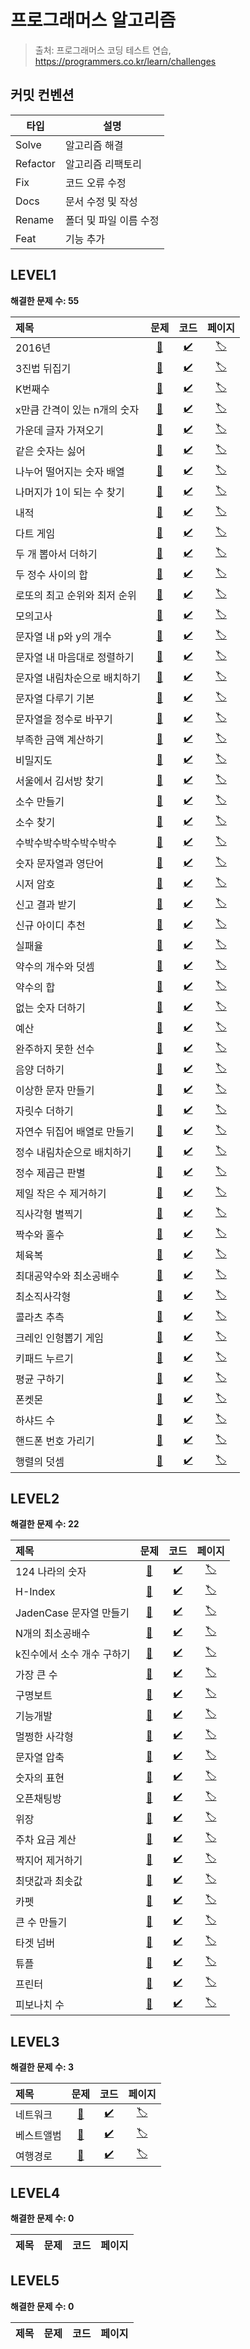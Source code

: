 # 프로그래머스 알고리즘

> 출처: 프로그래머스 코딩 테스트 연습, https://programmers.co.kr/learn/challenges

## 커밋 컨벤션

타입 | 설명
---|---
Solve | 알고리즘 해결
Refactor | 알고리즘 리팩토리
Fix | 코드 오류 수정
Docs | 문서 수정 및 작성
Rename | 폴더 및 파일 이름 수정
Feat | 기능 추가

## LEVEL1

**해결한 문제 수: 55**

제목 | 문제 | 코드 | 페이지
:---|:---:|:---:|:---:
2016년 | [📄](https://github.com/cruelladevil/programmers-algorithm/tree/main/level1/2016년) | [✔️](https://github.com/cruelladevil/programmers-algorithm/blob/main/level1/2016년/solution.js) | [🏷️](https://programmers.co.kr/learn/courses/30/lessons/12901)
3진법 뒤집기 | [📄](https://github.com/cruelladevil/programmers-algorithm/tree/main/level1/3진법%20뒤집기) | [✔️](https://github.com/cruelladevil/programmers-algorithm/blob/main/level1/3진법%20뒤집기/solution.js) | [🏷️](https://programmers.co.kr/learn/courses/30/lessons/68935)
K번째수 | [📄](https://github.com/cruelladevil/programmers-algorithm/tree/main/level1/K번째수) | [✔️](https://github.com/cruelladevil/programmers-algorithm/blob/main/level1/K번째수/solution.js) | [🏷️](https://programmers.co.kr/learn/courses/30/lessons/42748)
x만큼 간격이 있는 n개의 숫자 | [📄](https://github.com/cruelladevil/programmers-algorithm/tree/main/level1/x만큼%20간격이%20있는%20n개의%20숫자) | [✔️](https://github.com/cruelladevil/programmers-algorithm/blob/main/level1/x만큼%20간격이%20있는%20n개의%20숫자/solution.js) | [🏷️](https://programmers.co.kr/learn/courses/30/lessons/12954)
가운데 글자 가져오기 | [📄](https://github.com/cruelladevil/programmers-algorithm/tree/main/level1/가운데%20글자%20가져오기) | [✔️](https://github.com/cruelladevil/programmers-algorithm/blob/main/level1/가운데%20글자%20가져오기/solution.js) | [🏷️](https://programmers.co.kr/learn/courses/30/lessons/12903)
같은 숫자는 싫어 | [📄](https://github.com/cruelladevil/programmers-algorithm/tree/main/level1/같은%20숫자는%20싫어) | [✔️](https://github.com/cruelladevil/programmers-algorithm/blob/main/level1/같은%20숫자는%20싫어/solution.js) | [🏷️](https://programmers.co.kr/learn/courses/30/lessons/12906)
나누어 떨어지는 숫자 배열 | [📄](https://github.com/cruelladevil/programmers-algorithm/tree/main/level1/나누어%20떨어지는%20숫자%20배열) | [✔️](https://github.com/cruelladevil/programmers-algorithm/blob/main/level1/나누어%20떨어지는%20숫자%20배열/solution.js) | [🏷️](https://programmers.co.kr/learn/courses/30/lessons/12910)
나머지가 1이 되는 수 찾기 | [📄](https://github.com/cruelladevil/programmers-algorithm/tree/main/level1/나머지가%201이%20되는%20수%20찾기) | [✔️](https://github.com/cruelladevil/programmers-algorithm/blob/main/level1/나머지가%201이%20되는%20수%20찾기/solution.js) | [🏷️](https://programmers.co.kr/learn/courses/30/lessons/87389)
내적 | [📄](https://github.com/cruelladevil/programmers-algorithm/tree/main/level1/내적) | [✔️](https://github.com/cruelladevil/programmers-algorithm/blob/main/level1/내적/solution.js) | [🏷️](https://programmers.co.kr/learn/courses/30/lessons/70128)
다트 게임 | [📄](https://github.com/cruelladevil/programmers-algorithm/tree/main/level1/다트%20게임) | [✔️](https://github.com/cruelladevil/programmers-algorithm/blob/main/level1/다트%20게임/solution.js) | [🏷️](https://programmers.co.kr/learn/courses/30/lessons/17682)
두 개 뽑아서 더하기 | [📄](https://github.com/cruelladevil/programmers-algorithm/tree/main/level1/두%20개%20뽑아서%20더하기) | [✔️](https://github.com/cruelladevil/programmers-algorithm/blob/main/level1/두%20개%20뽑아서%20더하기/solution.js) | [🏷️](https://programmers.co.kr/learn/courses/30/lessons/68644)
두 정수 사이의 합 | [📄](https://github.com/cruelladevil/programmers-algorithm/tree/main/level1/두%20정수%20사이의%20합) | [✔️](https://github.com/cruelladevil/programmers-algorithm/blob/main/level1/두%20정수%20사이의%20합/solution.js) | [🏷️](https://programmers.co.kr/learn/courses/30/lessons/12912)
로또의 최고 순위와 최저 순위 | [📄](https://github.com/cruelladevil/programmers-algorithm/tree/main/level1/로또의%20최고%20순위와%20최저%20순위) | [✔️](https://github.com/cruelladevil/programmers-algorithm/blob/main/level1/로또의%20최고%20순위와%20최저%20순위/solution.js) | [🏷️](https://programmers.co.kr/learn/courses/30/lessons/77484)
모의고사 | [📄](https://github.com/cruelladevil/programmers-algorithm/tree/main/level1/모의고사) | [✔️](https://github.com/cruelladevil/programmers-algorithm/blob/main/level1/모의고사/solution.js) | [🏷️](https://programmers.co.kr/learn/courses/30/lessons/42840)
문자열 내 p와 y의 개수 | [📄](https://github.com/cruelladevil/programmers-algorithm/tree/main/level1/문자열%20내%20p와%20y의%20개수) | [✔️](https://github.com/cruelladevil/programmers-algorithm/blob/main/level1/문자열%20내%20p와%20y의%20개수/solution.js) | [🏷️](https://programmers.co.kr/learn/courses/30/lessons/12916)
문자열 내 마음대로 정렬하기 | [📄](https://github.com/cruelladevil/programmers-algorithm/tree/main/level1/문자열%20내%20마음대로%20정렬하기) | [✔️](https://github.com/cruelladevil/programmers-algorithm/blob/main/level1/문자열%20내%20마음대로%20정렬하기/solution.js) | [🏷️](https://programmers.co.kr/learn/courses/30/lessons/12915)
문자열 내림차순으로 배치하기 | [📄](https://github.com/cruelladevil/programmers-algorithm/tree/main/level1/문자열%20내림차순으로%20배치하기) | [✔️](https://github.com/cruelladevil/programmers-algorithm/blob/main/level1/문자열%20내림차순으로%20배치하기/solution.js) | [🏷️](https://programmers.co.kr/learn/courses/30/lessons/12917)
문자열 다루기 기본 | [📄](https://github.com/cruelladevil/programmers-algorithm/tree/main/level1/문자열%20다루기%20기본) | [✔️](https://github.com/cruelladevil/programmers-algorithm/blob/main/level1/문자열%20다루기%20기본/solution.js) | [🏷️](https://programmers.co.kr/learn/courses/30/lessons/12918)
문자열을 정수로 바꾸기 | [📄](https://github.com/cruelladevil/programmers-algorithm/tree/main/level1/문자열을%20정수로%20바꾸기) | [✔️](https://github.com/cruelladevil/programmers-algorithm/blob/main/level1/문자열을%20정수로%20바꾸기/solution.js) | [🏷️](https://programmers.co.kr/learn/courses/30/lessons/12925)
부족한 금액 계산하기 | [📄](https://github.com/cruelladevil/programmers-algorithm/tree/main/level1/부족한%20금액%20계산하기) | [✔️](https://github.com/cruelladevil/programmers-algorithm/blob/main/level1/부족한%20금액%20계산하기/solution.js) | [🏷️](https://programmers.co.kr/learn/courses/30/lessons/82612)
비밀지도 | [📄](https://github.com/cruelladevil/programmers-algorithm/tree/main/level1/비밀지도) | [✔️](https://github.com/cruelladevil/programmers-algorithm/blob/main/level1/비밀지도/solution.js) | [🏷️](https://programmers.co.kr/learn/courses/30/lessons/17681)
서울에서 김서방 찾기 | [📄](https://github.com/cruelladevil/programmers-algorithm/tree/main/level1/서울에서%20김서방%20찾기) | [✔️](https://github.com/cruelladevil/programmers-algorithm/blob/main/level1/서울에서%20김서방%20찾기/solution.js) | [🏷️](https://programmers.co.kr/learn/courses/30/lessons/12919)
소수 만들기 | [📄](https://github.com/cruelladevil/programmers-algorithm/tree/main/level1/소수%20만들기) | [✔️](https://github.com/cruelladevil/programmers-algorithm/blob/main/level1/소수%20만들기/solution.js) | [🏷️](https://programmers.co.kr/learn/courses/30/lessons/12977)
소수 찾기 | [📄](https://github.com/cruelladevil/programmers-algorithm/tree/main/level1/소수%20찾기) | [✔️](https://github.com/cruelladevil/programmers-algorithm/blob/main/level1/소수%20찾기/solution.js) | [🏷️](https://programmers.co.kr/learn/courses/30/lessons/12921)
수박수박수박수박수박수 | [📄](https://github.com/cruelladevil/programmers-algorithm/tree/main/level1/수박수박수박수박수박수) | [✔️](https://github.com/cruelladevil/programmers-algorithm/blob/main/level1/수박수박수박수박수박수/solution.js) | [🏷️](https://programmers.co.kr/learn/courses/30/lessons/12922)
숫자 문자열과 영단어 | [📄](https://github.com/cruelladevil/programmers-algorithm/tree/main/level1/숫자%20문자열과%20영단어) | [✔️](https://github.com/cruelladevil/programmers-algorithm/blob/main/level1/숫자%20문자열과%20영단어/solution.js) | [🏷️](https://programmers.co.kr/learn/courses/30/lessons/81301)
시저 암호 | [📄](https://github.com/cruelladevil/programmers-algorithm/tree/main/level1/시저%20암호) | [✔️](https://github.com/cruelladevil/programmers-algorithm/blob/main/level1/시저%20암호/solution.js) | [🏷️](https://programmers.co.kr/learn/courses/30/lessons/12926)
신고 결과 받기 | [📄](https://github.com/cruelladevil/programmers-algorithm/tree/main/level1/신고%20결과%20받기) | [✔️](https://github.com/cruelladevil/programmers-algorithm/blob/main/level1/신고%20결과%20받기/solution.js) | [🏷️](https://programmers.co.kr/learn/courses/30/lessons/92334)
신규 아이디 추천 | [📄](https://github.com/cruelladevil/programmers-algorithm/tree/main/level1/신규%20아이디%20추천) | [✔️](https://github.com/cruelladevil/programmers-algorithm/blob/main/level1/신규%20아이디%20추천/solution.js) | [🏷️](https://programmers.co.kr/learn/courses/30/lessons/72410)
실패율 | [📄](https://github.com/cruelladevil/programmers-algorithm/tree/main/level1/실패율) | [✔️](https://github.com/cruelladevil/programmers-algorithm/blob/main/level1/실패율/solution.js) | [🏷️](https://programmers.co.kr/learn/courses/30/lessons/42889)
약수의 개수와 덧셈 | [📄](https://github.com/cruelladevil/programmers-algorithm/tree/main/level1/약수의%20개수와%20덧셈) | [✔️](https://github.com/cruelladevil/programmers-algorithm/blob/main/level1/약수의%20개수와%20덧셈/solution.js) | [🏷️](https://programmers.co.kr/learn/courses/30/lessons/77884)
약수의 합 | [📄](https://github.com/cruelladevil/programmers-algorithm/tree/main/level1/약수의%20합) | [✔️](https://github.com/cruelladevil/programmers-algorithm/blob/main/level1/약수의%20합/solution.js) | [🏷️](https://programmers.co.kr/learn/courses/30/lessons/12928)
없는 숫자 더하기 | [📄](https://github.com/cruelladevil/programmers-algorithm/tree/main/level1/없는%20숫자%20더하기) | [✔️](https://github.com/cruelladevil/programmers-algorithm/blob/main/level1/없는%20숫자%20더하기/solution.js) | [🏷️](https://programmers.co.kr/learn/courses/30/lessons/86051)
예산 | [📄](https://github.com/cruelladevil/programmers-algorithm/tree/main/level1/예산) | [✔️](https://github.com/cruelladevil/programmers-algorithm/blob/main/level1/예산/solution.js) | [🏷️](https://programmers.co.kr/learn/courses/30/lessons/12982)
완주하지 못한 선수 | [📄](https://github.com/cruelladevil/programmers-algorithm/tree/main/level1/완주하지%20못한%20선수) | [✔️](https://github.com/cruelladevil/programmers-algorithm/blob/main/level1/완주하지%20못한%20선수/solution.js) | [🏷️](https://programmers.co.kr/learn/courses/30/lessons/42576)
음양 더하기 | [📄](https://github.com/cruelladevil/programmers-algorithm/tree/main/level1/음양%20더하기) | [✔️](https://github.com/cruelladevil/programmers-algorithm/blob/main/level1/음양%20더하기/solution.js) | [🏷️](https://programmers.co.kr/learn/courses/30/lessons/76501)
이상한 문자 만들기 | [📄](https://github.com/cruelladevil/programmers-algorithm/tree/main/level1/이상한%20문자%20만들기) | [✔️](https://github.com/cruelladevil/programmers-algorithm/blob/main/level1/이상한%20문자%20만들기/solution.js) | [🏷️](https://programmers.co.kr/learn/courses/30/lessons/12930)
자릿수 더하기 | [📄](https://github.com/cruelladevil/programmers-algorithm/tree/main/level1/자릿수%20더하기) | [✔️](https://github.com/cruelladevil/programmers-algorithm/blob/main/level1/자릿수%20더하기/solution.js) | [🏷️](https://programmers.co.kr/learn/courses/30/lessons/12931)
자연수 뒤집어 배열로 만들기 | [📄](https://github.com/cruelladevil/programmers-algorithm/tree/main/level1/자연수%20뒤집어%20배열로%20만들기) | [✔️](https://github.com/cruelladevil/programmers-algorithm/blob/main/level1/자연수%20뒤집어%20배열로%20만들기/solution.js) | [🏷️](https://programmers.co.kr/learn/courses/30/lessons/12932)
정수 내림차순으로 배치하기 | [📄](https://github.com/cruelladevil/programmers-algorithm/tree/main/level1/정수%20내림차순으로%20배치하기) | [✔️](https://github.com/cruelladevil/programmers-algorithm/blob/main/level1/정수%20내림차순으로%20배치하기/solution.js) | [🏷️](https://programmers.co.kr/learn/courses/30/lessons/12933)
정수 제곱근 판별 | [📄](https://github.com/cruelladevil/programmers-algorithm/tree/main/level1/정수%20제곱근%20판별) | [✔️](https://github.com/cruelladevil/programmers-algorithm/blob/main/level1/정수%20제곱근%20판별/solution.js) | [🏷️](https://programmers.co.kr/learn/courses/30/lessons/12934)
제일 작은 수 제거하기 | [📄](https://github.com/cruelladevil/programmers-algorithm/tree/main/level1/제일%20작은%20수%20제거하기) | [✔️](https://github.com/cruelladevil/programmers-algorithm/blob/main/level1/제일%20작은%20수%20제거하기/solution.js) | [🏷️](https://programmers.co.kr/learn/courses/30/lessons/12935)
직사각형 별찍기 | [📄](https://github.com/cruelladevil/programmers-algorithm/tree/main/level1/직사각형%20별찍기) | [✔️](https://github.com/cruelladevil/programmers-algorithm/blob/main/level1/직사각형%20별찍기/solution.js) | [🏷️](https://programmers.co.kr/learn/courses/30/lessons/12969)
짝수와 홀수 | [📄](https://github.com/cruelladevil/programmers-algorithm/tree/main/level1/짝수와%20홀수) | [✔️](https://github.com/cruelladevil/programmers-algorithm/blob/main/level1/짝수와%20홀수/solution.js) | [🏷️](https://programmers.co.kr/learn/courses/30/lessons/12937)
체육복 | [📄](https://github.com/cruelladevil/programmers-algorithm/tree/main/level1/체육복) | [✔️](https://github.com/cruelladevil/programmers-algorithm/blob/main/level1/체육복/solution.js) | [🏷️](https://programmers.co.kr/learn/courses/30/lessons/42862)
최대공약수와 최소공배수 | [📄](https://github.com/cruelladevil/programmers-algorithm/tree/main/level1/최대공약수와%20최소공배수) | [✔️](https://github.com/cruelladevil/programmers-algorithm/blob/main/level1/최대공약수와%20최소공배수/solution.js) | [🏷️](https://programmers.co.kr/learn/courses/30/lessons/12940)
최소직사각형 | [📄](https://github.com/cruelladevil/programmers-algorithm/tree/main/level1/최소직사각형) | [✔️](https://github.com/cruelladevil/programmers-algorithm/blob/main/level1/최소직사각형/solution.js) | [🏷️](https://programmers.co.kr/learn/courses/30/lessons/86491)
콜라츠 추측 | [📄](https://github.com/cruelladevil/programmers-algorithm/tree/main/level1/콜라츠%20추측) | [✔️](https://github.com/cruelladevil/programmers-algorithm/blob/main/level1/콜라츠%20추측/solution.js) | [🏷️](https://programmers.co.kr/learn/courses/30/lessons/12943)
크레인 인형뽑기 게임 | [📄](https://github.com/cruelladevil/programmers-algorithm/tree/main/level1/크레인%20인형뽑기%20게임) | [✔️](https://github.com/cruelladevil/programmers-algorithm/blob/main/level1/크레인%20인형뽑기%20게임/solution.js) | [🏷️](https://programmers.co.kr/learn/courses/30/lessons/64061)
키패드 누르기 | [📄](https://github.com/cruelladevil/programmers-algorithm/tree/main/level1/키패드%20누르기) | [✔️](https://github.com/cruelladevil/programmers-algorithm/blob/main/level1/키패드%20누르기/solution.js) | [🏷️](https://programmers.co.kr/learn/courses/30/lessons/67256)
평균 구하기 | [📄](https://github.com/cruelladevil/programmers-algorithm/tree/main/level1/평균%20구하기) | [✔️](https://github.com/cruelladevil/programmers-algorithm/blob/main/level1/평균%20구하기/solution.js) | [🏷️](https://programmers.co.kr/learn/courses/30/lessons/12944)
폰켓몬 | [📄](https://github.com/cruelladevil/programmers-algorithm/tree/main/level1/폰켓몬) | [✔️](https://github.com/cruelladevil/programmers-algorithm/blob/main/level1/폰켓몬/solution.js) | [🏷️](https://programmers.co.kr/learn/courses/30/lessons/1845)
하샤드 수 | [📄](https://github.com/cruelladevil/programmers-algorithm/tree/main/level1/하샤드%20수) | [✔️](https://github.com/cruelladevil/programmers-algorithm/blob/main/level1/하샤드%20수/solution.js) | [🏷️](https://programmers.co.kr/learn/courses/30/lessons/12947)
핸드폰 번호 가리기 | [📄](https://github.com/cruelladevil/programmers-algorithm/tree/main/level1/핸드폰%20번호%20가리기) | [✔️](https://github.com/cruelladevil/programmers-algorithm/blob/main/level1/핸드폰%20번호%20가리기/solution.js) | [🏷️](https://programmers.co.kr/learn/courses/30/lessons/12948)
행렬의 덧셈 | [📄](https://github.com/cruelladevil/programmers-algorithm/tree/main/level1/행렬의%20덧셈) | [✔️](https://github.com/cruelladevil/programmers-algorithm/blob/main/level1/행렬의%20덧셈/solution.js) | [🏷️](https://programmers.co.kr/learn/courses/30/lessons/12950)

## LEVEL2

**해결한 문제 수: 22**

제목 | 문제 | 코드 | 페이지
:---|:---:|:---:|:---:
124 나라의 숫자 | [📄](https://github.com/cruelladevil/programmers-algorithm/tree/main/level2/124%20나라의%20숫자) | [✔️](https://github.com/cruelladevil/programmers-algorithm/blob/main/level2/124%20나라의%20숫자/solution.js) | [🏷️](https://programmers.co.kr/learn/courses/30/lessons/12899)
H-Index | [📄](https://github.com/cruelladevil/programmers-algorithm/tree/main/level2/H-Index) | [✔️](https://github.com/cruelladevil/programmers-algorithm/blob/main/level2/H-Index/solution.js) | [🏷️](https://programmers.co.kr/learn/courses/30/lessons/42747)
JadenCase 문자열 만들기 | [📄](https://github.com/cruelladevil/programmers-algorithm/tree/main/level2/JadenCase%20문자열%20만들기) | [✔️](https://github.com/cruelladevil/programmers-algorithm/blob/main/level2/JadenCase%20문자열%20만들기/solution.js) | [🏷️](https://programmers.co.kr/learn/courses/30/lessons/12951)
N개의 최소공배수 | [📄](https://github.com/cruelladevil/programmers-algorithm/tree/main/level2/N개의%20최소공배수) | [✔️](https://github.com/cruelladevil/programmers-algorithm/blob/main/level2/N개의%20최소공배수/solution.js) | [🏷️](https://programmers.co.kr/learn/courses/30/lessons/12953)
k진수에서 소수 개수 구하기 | [📄](https://github.com/cruelladevil/programmers-algorithm/tree/main/level2/k진수에서%20소수%20개수%20구하기) | [✔️](https://github.com/cruelladevil/programmers-algorithm/blob/main/level2/k진수에서%20소수%20개수%20구하기/solution.js) | [🏷️](https://programmers.co.kr/learn/courses/30/lessons/92335)
가장 큰 수 | [📄](https://github.com/cruelladevil/programmers-algorithm/tree/main/level2/가장%20큰%20수) | [✔️](https://github.com/cruelladevil/programmers-algorithm/blob/main/level2/가장%20큰%20수/solution.js) | [🏷️](https://programmers.co.kr/learn/courses/30/lessons/42746)
구명보트 | [📄](https://github.com/cruelladevil/programmers-algorithm/tree/main/level2/구명보트) | [✔️](https://github.com/cruelladevil/programmers-algorithm/blob/main/level2/구명보트/solution.js) | [🏷️](https://programmers.co.kr/learn/courses/30/lessons/42885)
기능개발 | [📄](https://github.com/cruelladevil/programmers-algorithm/tree/main/level2/기능개발) | [✔️](https://github.com/cruelladevil/programmers-algorithm/blob/main/level2/기능개발/solution.js) | [🏷️](https://programmers.co.kr/learn/courses/30/lessons/42586)
멀쩡한 사각형 | [📄](https://github.com/cruelladevil/programmers-algorithm/tree/main/level2/멀쩡한%20사각형) | [✔️](https://github.com/cruelladevil/programmers-algorithm/blob/main/level2/멀쩡한%20사각형/solution.js) | [🏷️](https://programmers.co.kr/learn/courses/30/lessons/62048)
문자열 압축 | [📄](https://github.com/cruelladevil/programmers-algorithm/tree/main/level2/문자열%20압축) | [✔️](https://github.com/cruelladevil/programmers-algorithm/blob/main/level2/문자열%20압축/solution.js) | [🏷️](https://programmers.co.kr/learn/courses/30/lessons/60057)
숫자의 표현 | [📄](https://github.com/cruelladevil/programmers-algorithm/tree/main/level2/숫자의%20표현) | [✔️](https://github.com/cruelladevil/programmers-algorithm/blob/main/level2/숫자의%20표현/solution.js) | [🏷️](https://programmers.co.kr/learn/courses/30/lessons/12924)
오픈채팅방 | [📄](https://github.com/cruelladevil/programmers-algorithm/tree/main/level2/오픈채팅방) | [✔️](https://github.com/cruelladevil/programmers-algorithm/blob/main/level2/오픈채팅방/solution.js) | [🏷️](https://programmers.co.kr/learn/courses/30/lessons/42888)
위장 | [📄](https://github.com/cruelladevil/programmers-algorithm/tree/main/level2/위장) | [✔️](https://github.com/cruelladevil/programmers-algorithm/blob/main/level2/위장/solution.js) | [🏷️](https://programmers.co.kr/learn/courses/30/lessons/42578)
주차 요금 계산 | [📄](https://github.com/cruelladevil/programmers-algorithm/tree/main/level2/주차%20요금%20계산) | [✔️](https://github.com/cruelladevil/programmers-algorithm/blob/main/level2/주차%20요금%20계산/solution.js) | [🏷️](https://programmers.co.kr/learn/courses/30/lessons/92341)
짝지어 제거하기 | [📄](https://github.com/cruelladevil/programmers-algorithm/tree/main/level2/짝지어%20제거하기) | [✔️](https://github.com/cruelladevil/programmers-algorithm/blob/main/level2/짝지어%20제거하기/solution.js) | [🏷️](https://programmers.co.kr/learn/courses/30/lessons/12973)
최댓값과 최솟값 | [📄](https://github.com/cruelladevil/programmers-algorithm/tree/main/level2/최댓값과%20최솟값) | [✔️](https://github.com/cruelladevil/programmers-algorithm/blob/main/level2/최댓값과%20최솟값/solution.js) | [🏷️](https://programmers.co.kr/learn/courses/30/lessons/12939)
카펫 | [📄](https://github.com/cruelladevil/programmers-algorithm/tree/main/level2/카펫) | [✔️](https://github.com/cruelladevil/programmers-algorithm/blob/main/level2/카펫/solution.js) | [🏷️](https://programmers.co.kr/learn/courses/30/lessons/42842)
큰 수 만들기 | [📄](https://github.com/cruelladevil/programmers-algorithm/tree/main/level2/큰%20수%20만들기) | [✔️](https://github.com/cruelladevil/programmers-algorithm/blob/main/level2/큰%20수%20만들기/solution.js) | [🏷️](https://programmers.co.kr/learn/courses/30/lessons/42883)
타겟 넘버 | [📄](https://github.com/cruelladevil/programmers-algorithm/tree/main/level2/타겟%20넘버) | [✔️](https://github.com/cruelladevil/programmers-algorithm/blob/main/level2/타겟%20넘버/solution.js) | [🏷️](https://programmers.co.kr/learn/courses/30/lessons/43165)
튜플 | [📄](https://github.com/cruelladevil/programmers-algorithm/tree/main/level2/튜플) | [✔️](https://github.com/cruelladevil/programmers-algorithm/blob/main/level2/튜플/solution.js) | [🏷️](https://programmers.co.kr/learn/courses/30/lessons/64065)
프린터 | [📄](https://github.com/cruelladevil/programmers-algorithm/tree/main/level2/프린터) | [✔️](https://github.com/cruelladevil/programmers-algorithm/blob/main/level2/프린터/solution.js) | [🏷️](https://programmers.co.kr/learn/courses/30/lessons/42587)
피보나치 수 | [📄](https://github.com/cruelladevil/programmers-algorithm/tree/main/level2/피보나치%20수) | [✔️](https://github.com/cruelladevil/programmers-algorithm/blob/main/level2/피보나치%20수/solution.js) | [🏷️](https://programmers.co.kr/learn/courses/30/lessons/12945)

## LEVEL3

**해결한 문제 수: 3**

제목 | 문제 | 코드 | 페이지
:---|:---:|:---:|:---:
네트워크 | [📄](https://github.com/cruelladevil/programmers-algorithm/tree/main/level3/네트워크) | [✔️](https://github.com/cruelladevil/programmers-algorithm/blob/main/level3/네트워크/solution.js) | [🏷️](https://programmers.co.kr/learn/courses/30/lessons/43162)
베스트앨범 | [📄](https://github.com/cruelladevil/programmers-algorithm/tree/main/level3/베스트앨범) | [✔️](https://github.com/cruelladevil/programmers-algorithm/blob/main/level3/베스트앨범/solution.js) | [🏷️](https://programmers.co.kr/learn/courses/30/lessons/42579)
여행경로 | [📄](https://github.com/cruelladevil/programmers-algorithm/tree/main/level3/여행경로) | [✔️](https://github.com/cruelladevil/programmers-algorithm/blob/main/level3/여행경로/solution.js) | [🏷️](https://programmers.co.kr/learn/courses/30/lessons/43164)

## LEVEL4

**해결한 문제 수: 0**

제목 | 문제 | 코드 | 페이지
:---|:---:|:---:|:---:

## LEVEL5

**해결한 문제 수: 0**

제목 | 문제 | 코드 | 페이지
:---|:---:|:---:|:---:
